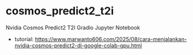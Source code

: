 # cosmos_predict2_t2i
Nvidia Cosmos Predict2 T2I Gradio Jupyter Notebook
- tutorial: https://www.marwanto606.com/2025/08/cara-menjalankan-nvidia-cosmos-predict2-di-google-colab-gpu.html

